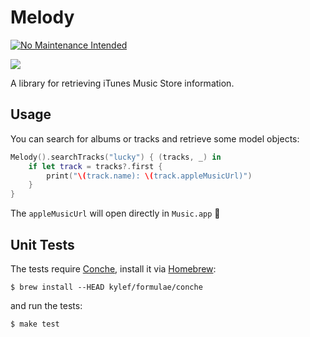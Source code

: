 # Melody

[![No Maintenance Intended](http://unmaintained.tech/badge.svg)](http://unmaintained.tech/)

![](http://i.giphy.com/U77vQrdZYt8EU.gif)

A library for retrieving iTunes Music Store information.

## Usage

You can search for albums or tracks and retrieve some model objects:

```swift
Melody().searchTracks("lucky") { (tracks, _) in
	if let track = tracks?.first {
		print("\(track.name): \(track.appleMusicUrl)")
	}
}
```

The `appleMusicUrl` will open directly in `Music.app` :tada:

## Unit Tests

The tests require [Conche][1], install it via [Homebrew][2]:

```
$ brew install --HEAD kylef/formulae/conche
```

and run the tests:

```
$ make test
```

[1]: https://github.com/Conche/conche
[2]: http://brew.sh
